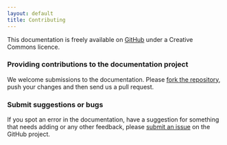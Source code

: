 ```yaml
---
layout: default
title: Contributing
---
```


This documentation is freely available on [GitHub](https://github.com/brightbox/brightbox-docs)
under a Creative Commons licence.


### Providing contributions to the documentation project

We welcome submissions to the documentation. Please
[fork the repository](https://github.com/brightbox/brightbox-docs),
push your changes and then send us a pull request.

### Submit suggestions or bugs

If you spot an error in the documentation, have a suggestion for something
that needs adding or any other feedback, please 
[submit an issue](https://github.com/brightbox/brightbox-docs/issues/new) on 
the GitHub project.
